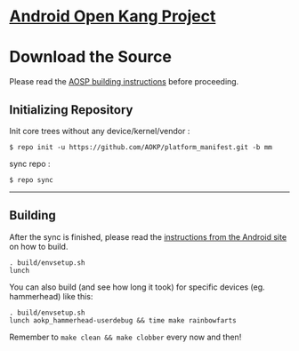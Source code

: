 [Android Open Kang Project](http://aokp.co)
====================================


Download the Source
===================

Please read the [AOSP building instructions](http://source.android.com/source/index.html) before proceeding.

Initializing Repository
-----------------------

Init core trees without any device/kernel/vendor :

    $ repo init -u https://github.com/AOKP/platform_manifest.git -b mm

sync repo :

    $ repo sync

***

Building
--------

After the sync is finished, please read the [instructions from the Android site](http://s.android.com/source/building.html) on how to build.

    . build/envsetup.sh
    lunch


You can also build (and see how long it took) for specific devices (eg. hammerhead) like this:

    . build/envsetup.sh
    lunch aokp_hammerhead-userdebug && time make rainbowfarts

Remember to `make clean && make clobber` every now and then!
